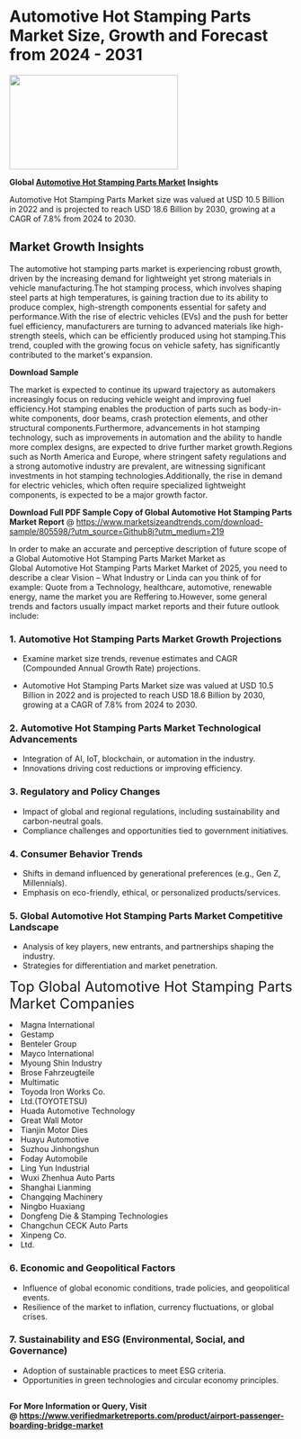 <H1>Automotive Hot Stamping Parts Market Size, Growth and Forecast from 2024 - 2031</H1><img class="aligncenter size-medium wp-image-584254" src="https://thirdeyenews.in/wp-content/uploads/2024/09/Global-Market-Research-300x168.jpeg" alt="" width="300" height="168" /><p><strong>Global&nbsp;<a href="https://www.marketsizeandtrends.com/download-sample/805598/?utm_source=Github8j?utm_medium=219">Automotive Hot Stamping Parts Market</a> Insights</strong></p><p>Automotive Hot Stamping Parts Market size was valued at USD 10.5 Billion in 2022 and is projected to reach USD 18.6 Billion by 2030, growing at a CAGR of 7.8% from 2024 to 2030.</p><p><h2>Market Growth Insights</h2> <p>The automotive hot stamping parts market is experiencing robust growth, driven by the increasing demand for lightweight yet strong materials in vehicle manufacturing.The hot stamping process, which involves shaping steel parts at high temperatures, is gaining traction due to its ability to produce complex, high-strength components essential for safety and performance.With the rise of electric vehicles (EVs) and the push for better fuel efficiency, manufacturers are turning to advanced materials like high-strength steels, which can be efficiently produced using hot stamping.This trend, coupled with the growing focus on vehicle safety, has significantly contributed to the market's expansion.</p> <p><strong>Download Sample</strong></p> <p>The market is expected to continue its upward trajectory as automakers increasingly focus on reducing vehicle weight and improving fuel efficiency.Hot stamping enables the production of parts such as body-in-white components, door beams, crash protection elements, and other structural components.Furthermore, advancements in hot stamping technology, such as improvements in automation and the ability to handle more complex designs, are expected to drive further market growth.Regions such as North America and Europe, where stringent safety regulations and a strong automotive industry are prevalent, are witnessing significant investments in hot stamping technologies.Additionally, the rise in demand for electric vehicles, which often require specialized lightweight components, is expected to be a major growth factor.<p><span class=""><strong>Download Full PDF Sample Copy of Global Automotive Hot Stamping Parts Market Report</strong> @ <a href="https://www.marketsizeandtrends.com/download-sample/805598/?utm_source=Github8j?utm_medium=219" target="_blank">https://www.marketsizeandtrends.com/download-sample/805598/?utm_source=Github8j?utm_medium=219</a></span></p><p>In order to make an accurate and perceptive description of future scope of a Global&nbsp;Automotive Hot Stamping Parts Market Market as Global&nbsp;Automotive Hot Stamping Parts Market Market of 2025, you need to describe a clear Vision &ndash; What Industry or Linda can you think of for example: Quote from a Technology, healthcare, automotive, renewable energy, name the market you are Reffering to.However, some general trends and factors usually impact market reports and their future outlook include:</p><h3>1.&nbsp;<strong>Automotive Hot Stamping Parts Market Growth Projections</strong></h3><ul><li>Examine market size trends, revenue estimates and CAGR (Compounded Annual Growth Rate) projections.</li><li><p>Automotive Hot Stamping Parts Market size was valued at USD 10.5 Billion in 2022 and is projected to reach USD 18.6 Billion by 2030, growing at a CAGR of 7.8% from 2024 to 2030.</p></li></ul><h3>2.&nbsp;<strong>Automotive Hot Stamping Parts Market Technological Advancements</strong></h3><ul><li>Integration of AI, IoT, blockchain, or automation in the industry.</li><li>Innovations driving cost reductions or improving efficiency.</li></ul><h3>3.&nbsp;<strong>Regulatory and Policy Changes</strong></h3><ul><li>Impact of global and regional regulations, including sustainability and carbon-neutral goals.</li><li>Compliance challenges and opportunities tied to government initiatives.</li></ul><h3>4.&nbsp;<strong>Consumer Behavior Trends</strong></h3><ul><li>Shifts in demand influenced by generational preferences (e.g., Gen Z, Millennials).</li><li>Emphasis on eco-friendly, ethical, or personalized products/services.</li></ul><h3>5.&nbsp;<strong>Global Automotive Hot Stamping Parts Market Competitive Landscape</strong></h3><ul><li>Analysis of key players, new entrants, and partnerships shaping the industry.</li><li>Strategies for differentiation and market penetration.</li></ul><p data-pm-slice="1 1 []"><span style="color: inherit; font-family: inherit; font-size: 25px;">Top Global Automotive Hot Stamping Parts Market Companies</span></p><div class="" data-test-id=""><p><li>Magna International</li><li> Gestamp</li><li> Benteler Group</li><li> Mayco International</li><li> Myoung Shin Industry</li><li> Brose Fahrzeugteile</li><li> Multimatic</li><li> Toyoda Iron Works Co.</li><li> Ltd.(TOYOTETSU)</li><li> Huada Automotive Technology</li><li> Great Wall Motor</li><li> Tianjin Motor Dies</li><li> Huayu Automotive</li><li> Suzhou Jinhongshun</li><li> Foday Automobile</li><li> Ling Yun Industrial</li><li> Wuxi Zhenhua Auto Parts</li><li> Shanghai Lianming</li><li> Changqing Machinery</li><li> Ningbo Huaxiang</li><li> Dongfeng Die & Stamping Technologies</li><li> Changchun CECK Auto Parts</li><li> Xinpeng Co.</li><li> Ltd.</li></p></div><h3>6.&nbsp;<strong>Economic and Geopolitical Factors</strong></h3><ul><li>Influence of global economic conditions, trade policies, and geopolitical events.</li><li>Resilience of the market to inflation, currency fluctuations, or global crises.</li></ul><h3>7.&nbsp;<strong>Sustainability and ESG (Environmental, Social, and Governance)</strong></h3><ul><li>Adoption of sustainable practices to meet ESG criteria.</li><li>Opportunities in green technologies and circular economy principles.</li></ul><h2><strong style="font-size: 14px;">For More Information or Query, Visit @&nbsp;</strong><a style="background-color: #ffffff; font-size: 14px;" href="https://www.marketsizeandtrends.com/report/automotive-hot-stamping-parts-market/" target="_blank">https://www.verifiedmarketreports.com/product/airport-passenger-boarding-bridge-market</a></h2>